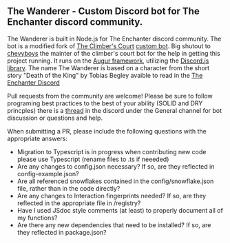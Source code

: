 ## The Wanderer - Custom Discord bot for The Enchanter discord community.

The Wanderer is built in Node.js for The Enchanter discord community. The bot is a modified fork of [The Climber's Court](https://discord.gg/dkCN462PvJ) [custom bot](https://github.com/chevyboys/Mizuchi). Big shutout to [chevyboys](https://github.com/chevyboys) the mainter of the climber's court bot for the help in getting this project running. It runs on the [Augur framework](https://github.com/Gaiwecoor/augurbot), utilizing the [Discord.js library](https://discord.js.org/). The name The Wanderer is based on a character from the short story "Death of the King" by Tobias Begley avaible to read in the [The Enchanter Discord](https://discord.gg/7MBxQhjhWT)


Pull requests from the community are welcome! Please be sure to follow programing best practices to the best of your ability (SOLID and DRY princples) there is a [thread](https://discord.com/channels/961984334808633425/1017257905768124426) in the discord under the General channel for bot discussion or questions and help.

When submitting a PR, please include the following questions with the appropriate answers:
* Migration to Typescript is in progress when contributing new code please use Typescript (rename files to .ts if neeeded)
* Are any changes to config.json necessary? If so, are they reflected in config-example.json?
* Are all referenced snowflakes contained in the config/snowflake.json file, rather than in the code directly?
* Are any changes to Interaction fingerprints needed? If so, are they reflected in the appropriate file in /registry?
* Have I used JSdoc style comments (at least) to properly document all of my functions? 
* Are there any new dependencies that need to be installed? If so, are they reflected in package.json?
